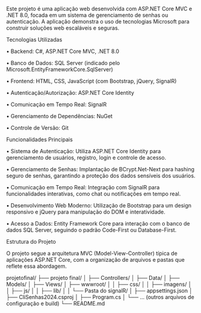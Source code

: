Este projeto é uma aplicação web desenvolvida com ASP.NET Core MVC e .NET 8.0, focada em um sistema de gerenciamento de senhas ou autenticação. A aplicação demonstra o uso de tecnologias Microsoft para construir soluções web escaláveis e seguras.

Tecnologias Utilizadas

•
Backend: C#, ASP.NET Core MVC, .NET 8.0

•
Banco de Dados: SQL Server (indicado pelo Microsoft.EntityFrameworkCore.SqlServer)

•
Frontend: HTML, CSS, JavaScript (com Bootstrap, jQuery, SignalR)

•
Autenticação/Autorização: ASP.NET Core Identity

•
Comunicação em Tempo Real: SignalR

•
Gerenciamento de Dependências: NuGet

•
Controle de Versão: Git

Funcionalidades Principais

•
Sistema de Autenticação: Utiliza ASP.NET Core Identity para gerenciamento de usuários, registro, login e controle de acesso.

•
Gerenciamento de Senhas: Implantação de BCrypt.Net-Next para hashing seguro de senhas, garantindo a proteção dos dados sensíveis dos usuários.

•
Comunicação em Tempo Real: Integração com SignalR para funcionalidades interativas, como chat ou notificações em tempo real.

•
Desenvolvimento Web Moderno: Utilização de Bootstrap para um design responsivo e jQuery para manipulação do DOM e interatividade.

•
Acesso a Dados: Entity Framework Core para interação com o banco de dados SQL Server, seguindo o padrão Code-First ou Database-First.

Estrutura do Projeto

O projeto segue a arquitetura MVC (Model-View-Controller) típica de aplicações ASP.NET Core, com a organização de arquivos e pastas que reflete essa abordagem.


projetofinal/
├── projeto final/
│   ├── Controllers/
│   ├── Data/
│   ├── Models/
│   ├── Views/
│   ├── wwwroot/
│   │   ├── css/
│   │   ├── imagens/
│   │   ├── js/
│   │   ├── lib/
│   │   └── Pasta do signalR/
│   ├── appsettings.json
│   ├── CliSenhas2024.csproj
│   ├── Program.cs
│   └── ... (outros arquivos de configuração e build)
└── README.md


